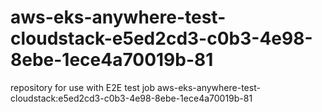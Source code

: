# aws-eks-anywhere-test-cloudstack-e5ed2cd3-c0b3-4e98-8ebe-1ece4a70019b-81
repository for use with E2E test job aws-eks-anywhere-test-cloudstack:e5ed2cd3-c0b3-4e98-8ebe-1ece4a70019b-81

